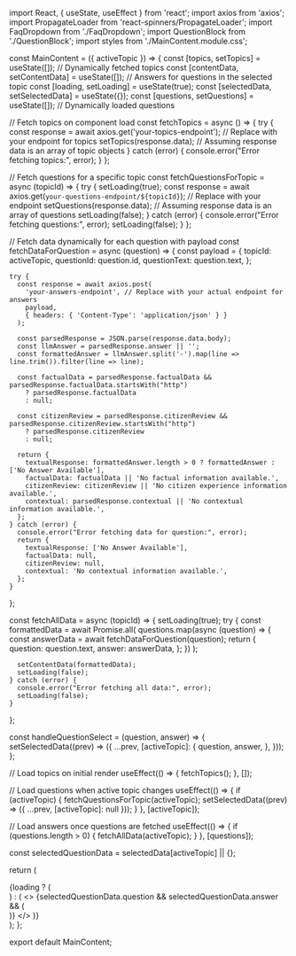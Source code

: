 import React, { useState, useEffect } from 'react';
import axios from 'axios';
import PropagateLoader from 'react-spinners/PropagateLoader';
import FaqDropdown from './FaqDropdown';
import QuestionBlock from './QuestionBlock';
import styles from './MainContent.module.css';

const MainContent = ({ activeTopic }) => {
  const [topics, setTopics] = useState([]); // Dynamically fetched topics
  const [contentData, setContentData] = useState([]); // Answers for questions in the selected topic
  const [loading, setLoading] = useState(true);
  const [selectedData, setSelectedData] = useState({});
  const [questions, setQuestions] = useState([]); // Dynamically loaded questions

  // Fetch topics on component load
  const fetchTopics = async () => {
    try {
      const response = await axios.get('your-topics-endpoint'); // Replace with your endpoint for topics
      setTopics(response.data); // Assuming response data is an array of topic objects
    } catch (error) {
      console.error("Error fetching topics:", error);
    }
  };

  // Fetch questions for a specific topic
  const fetchQuestionsForTopic = async (topicId) => {
    try {
      setLoading(true);
      const response = await axios.get(`your-questions-endpoint/${topicId}`); // Replace with your endpoint
      setQuestions(response.data); // Assuming response data is an array of questions
      setLoading(false);
    } catch (error) {
      console.error("Error fetching questions:", error);
      setLoading(false);
    }
  };

  // Fetch data dynamically for each question with payload
  const fetchDataForQuestion = async (question) => {
    const payload = {
      topicId: activeTopic,
      questionId: question.id,
      questionText: question.text,
    };

    try {
      const response = await axios.post(
        'your-answers-endpoint', // Replace with your actual endpoint for answers
        payload,
        { headers: { 'Content-Type': 'application/json' } }
      );

      const parsedResponse = JSON.parse(response.data.body);
      const llmAnswer = parsedResponse.answer || '';
      const formattedAnswer = llmAnswer.split('-').map(line => line.trim()).filter(line => line);

      const factualData = parsedResponse.factualData && parsedResponse.factualData.startsWith("http")
        ? parsedResponse.factualData
        : null;

      const citizenReview = parsedResponse.citizenReview && parsedResponse.citizenReview.startsWith("http")
        ? parsedResponse.citizenReview
        : null;

      return {
        textualResponse: formattedAnswer.length > 0 ? formattedAnswer : ['No Answer Available'],
        factualData: factualData || 'No factual information available.',
        citizenReview: citizenReview || 'No citizen experience information available.',
        contextual: parsedResponse.contextual || 'No contextual information available.',
      };
    } catch (error) {
      console.error("Error fetching data for question:", error);
      return {
        textualResponse: ['No Answer Available'],
        factualData: null,
        citizenReview: null,
        contextual: 'No contextual information available.',
      };
    }
  };

  const fetchAllData = async (topicId) => {
    setLoading(true);
    try {
      const formattedData = await Promise.all(
        questions.map(async (question) => {
          const answerData = await fetchDataForQuestion(question);
          return {
            question: question.text,
            answer: answerData,
          };
        })
      );

      setContentData(formattedData);
      setLoading(false);
    } catch (error) {
      console.error("Error fetching all data:", error);
      setLoading(false);
    }
  };

  const handleQuestionSelect = (question, answer) => {
    setSelectedData((prev) => ({
      ...prev,
      [activeTopic]: {
        question,
        answer,
      },
    }));
  };

  // Load topics on initial render
  useEffect(() => {
    fetchTopics();
  }, []);

  // Load questions when active topic changes
  useEffect(() => {
    if (activeTopic) {
      fetchQuestionsForTopic(activeTopic);
      setSelectedData((prev) => ({ ...prev, [activeTopic]: null }));
    }
  }, [activeTopic]);

  // Load answers once questions are fetched
  useEffect(() => {
    if (questions.length > 0) {
      fetchAllData(activeTopic);
    }
  }, [questions]);

  const selectedQuestionData = selectedData[activeTopic] || {};

  return (
    <div className={styles.mainContent}>
      {loading ? (
        <div className={styles.loaderWrapper}>
          <PropagateLoader color="rgb(15, 95, 220)" loading={loading} size={22} />
        </div>
      ) : (
        <>
          <FaqDropdown
            contentData={contentData}
            onQuestionSelect={handleQuestionSelect}
            selectedQuestion={selectedQuestionData.question}
            selectedAnswer={selectedQuestionData.answer}
          />
          {selectedQuestionData.question && selectedQuestionData.answer && (
            <div className={styles.selectedQuestionBlock}>
              <QuestionBlock
                question={selectedQuestionData.question}
                answerData={selectedQuestionData.answer}
              />
            </div>
          )}
        </>
      )}
    </div>
  );
};

export default MainContent;
